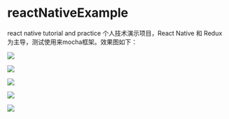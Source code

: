 # reactNativeExample
react native tutorial and practice
个人技术演示项目，React Native 和 Redux为主导，测试使用来mocha框架。效果图如下：


![](http://7xtbg7.com2.z0.glb.clouddn.com/reactNative1)

![](http://7xtbg7.com2.z0.glb.clouddn.com/ReactNative2)

![](http://7xtbg7.com2.z0.glb.clouddn.com/ReactNative3)

![](http://7xtbg7.com2.z0.glb.clouddn.com/ReactNative4)

![](http://7xtbg7.com2.z0.glb.clouddn.com/record1.gif)
